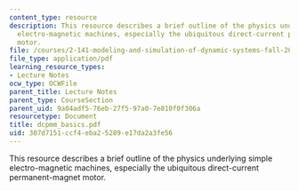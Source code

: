 ```yaml
---
content_type: resource
description: This resource describes a brief outline of the physics underlying simple
  electro-magnetic machines, especially the ubiquitous direct-current permanent-magnet
  motor.
file: /courses/2-141-modeling-and-simulation-of-dynamic-systems-fall-2006/307d7151ccf4eba25289e17da2a3fe56_dcpmm_basics.pdf
file_type: application/pdf
learning_resource_types:
- Lecture Notes
ocw_type: OCWFile
parent_title: Lecture Notes
parent_type: CourseSection
parent_uid: 9a04adf5-76eb-27f5-97a0-7e810f0f306a
resourcetype: Document
title: dcpmm_basics.pdf
uid: 307d7151-ccf4-eba2-5289-e17da2a3fe56
---
```

This resource describes a brief outline of the physics underlying simple electro-magnetic machines, especially the ubiquitous direct-current permanent-magnet motor.

